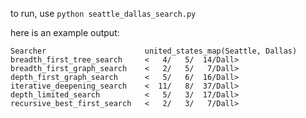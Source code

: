 to run, use `python seattle_dallas_search.py`

here is an example output:
```
Searcher                      united_states_map(Seattle, Dallas)
breadth_first_tree_search     <   4/   5/  14/Dall>
breadth_first_graph_search    <   2/   5/   7/Dall>
depth_first_graph_search      <   5/   6/  16/Dall>
iterative_deepening_search    <  11/   8/  37/Dall>
depth_limited_search          <   5/   3/  17/Dall>
recursive_best_first_search   <   2/   3/   7/Dall>
```
